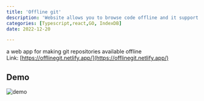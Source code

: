 ```yaml
---
title: 'Offline git'
description: 'Website allows you to browse code offline and it support PWA'
categories: [Typescript,react,GO, IndexDB]
date: 2022-12-20

---
```


a web app for making git repositories available offline  
Link: [https://offlinegit.netlify.app/](https://offlinegit.netlify.app/)

## Demo
![demo](https://raw.githubusercontent.com/mohamedelhefni/offlinegit/main/img/demo.gif)
